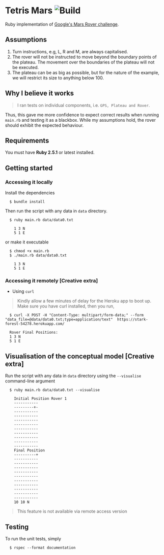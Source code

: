 # Tetris Mars ![Build](https://github.com/thatosmk/tetris-mars/workflows/Build/badge.svg?branch=master)

Ruby implementation of [Google's Mars Rover challenge](https://code.google.com/archive/p/marsrovertechchallenge/).

## Assumptions

1. Turn instructions, e.g, L, R and M, are always capitalised.
2. The rover will not be instructed to move beyond the boundary points of the plateau. The movement over the boundaries
   of the plateau will not be executed.
3. The plateau can be as big as possible, but for the nature of the example, we will restrict its size to anything below
   100.

## Why I believe it works

> I ran tests on individual components, i.e. ```GPS, Plateau and Rover```.

Thus, this gave me more confidence to expect correct results when running ```main.rb``` and
testing it as a blackbox. While my assumptions hold, the rover should exhibit the expected
behaviour.

## Requirements

You must have **Ruby 2.5.1** or latest installed.

## Getting started 

### Accessing it locally

Install the dependencies

```
  $ bundle install
```

Then run the script with any data in ```data``` directory.
```
  $ ruby main.rb data/data0.txt

    1 3 N
    5 1 E
```
or make it executable
```
  $ chmod +x main.rb
  $ ./main.rb data/data0.txt

    1 3 N
    5 1 E
```

### Accessing it remotely [Creative extra]

* Using ```curl```

> Kindly allow a few minutes of delay for the Heroku app to boot up.
Make sure you have curl installed, then you run,
```
  $ curl -X POST -H "Content-Type: multipart/form-data;" --form "data_file=@data/data0.txt;type=application/text"  https://stark-forest-54278.herokuapp.com/

  Rover Final Positions:
  1 3 N
  5 1 E

```


## Visualisation of the conceptual model [Creative extra]

Run the script with any data in ```data``` directory using the ```--visualise``` command-line argument
```
  $ ruby main.rb data/data0.txt --visualise

    Initial Position Rover 1
    -----------
    ---------+-
    -----------
    -----------
    -----------
    -----------
    -----------
    -----------
    -----------
    -----------
    -----------
    Final Position
    ----------+
    -----------
    -----------
    -----------
    -----------
    -----------
    -----------
    -----------
    -----------
    -----------
    -----------
    10 10 N

```
> This feature is not available via remote access version

## Testing

To run the unit tests, simply

```
  $ rspec --format documentation
```
